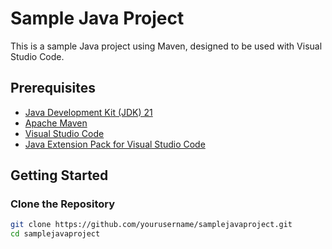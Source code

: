 # Sample Java Project

This is a sample Java project using Maven, designed to be used with Visual Studio Code.

## Prerequisites

- [Java Development Kit (JDK) 21](https://www.oracle.com/java/technologies/javase-jdk21-downloads.html)
- [Apache Maven](https://maven.apache.org/download.cgi)
- [Visual Studio Code](https://code.visualstudio.com/)
- [Java Extension Pack for Visual Studio Code](https://marketplace.visualstudio.com/items?itemName=vscjava.vscode-java-pack)

## Getting Started

### Clone the Repository

```sh
git clone https://github.com/yourusername/samplejavaproject.git
cd samplejavaproject